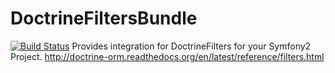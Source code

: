# DoctrineFiltersBundle
[![Build Status](https://travis-ci.org/GreGosPhaTos/DoctrineFiltersBundle.svg)](https://travis-ci.org/GreGosPhaTos/DoctrineFiltersBundle)
Provides integration for DoctrineFilters for your Symfony2 Project.
http://doctrine-orm.readthedocs.org/en/latest/reference/filters.html
